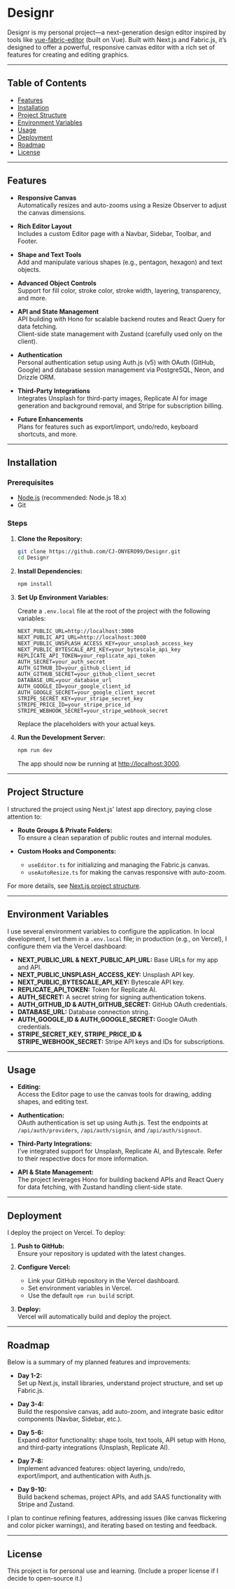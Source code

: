 # Designr

Designr is my personal project—a next-generation design editor inspired by tools like [vue-fabric-editor](https://github.com/ikuaitu/vue-fabric-editor) (built on Vue). Built with Next.js and Fabric.js, it’s designed to offer a powerful, responsive canvas editor with a rich set of features for creating and editing graphics.

---

## Table of Contents

- [Features](#features)
- [Installation](#installation)
- [Project Structure](#project-structure)
- [Environment Variables](#environment-variables)
- [Usage](#usage)
- [Deployment](#deployment)
- [Roadmap](#roadmap)
- [License](#license)

---

## Features

- **Responsive Canvas**  
  Automatically resizes and auto-zooms using a Resize Observer to adjust the canvas dimensions.

- **Rich Editor Layout**  
  Includes a custom Editor page with a Navbar, Sidebar, Toolbar, and Footer.

- **Shape and Text Tools**  
  Add and manipulate various shapes (e.g., pentagon, hexagon) and text objects.

- **Advanced Object Controls**  
  Support for fill color, stroke color, stroke width, layering, transparency, and more.

- **API and State Management**  
  API building with Hono for scalable backend routes and React Query for data fetching.  
  Client-side state management with Zustand (carefully used only on the client).

- **Authentication**  
  Personal authentication setup using Auth.js (v5) with OAuth (GitHub, Google) and database session management via PostgreSQL, Neon, and Drizzle ORM.

- **Third-Party Integrations**  
  Integrates Unsplash for third-party images, Replicate AI for image generation and background removal, and Stripe for subscription billing.

- **Future Enhancements**  
  Plans for features such as export/import, undo/redo, keyboard shortcuts, and more.

---

## Installation

### Prerequisites

- [Node.js](https://nodejs.org/) (recommended: Node.js 18.x)
- Git

### Steps

1. **Clone the Repository:**

   ```bash
   git clone https://github.com/CJ-ONYERO99/Designr.git
   cd Designr
   ```

2. **Install Dependencies:**

   ```bash
   npm install
   ```

3. **Set Up Environment Variables:**

   Create a `.env.local` file at the root of the project with the following variables:

   ```env
   NEXT_PUBLIC_URL=http://localhost:3000
   NEXT_PUBLIC_API_URL=http://localhost:3000
   NEXT_PUBLIC_UNSPLASH_ACCESS_KEY=your_unsplash_access_key
   NEXT_PUBLIC_BYTESCALE_API_KEY=your_bytescale_api_key
   REPLICATE_API_TOKEN=your_replicate_api_token
   AUTH_SECRET=your_auth_secret
   AUTH_GITHUB_ID=your_github_client_id
   AUTH_GITHUB_SECRET=your_github_client_secret
   DATABASE_URL=your_database_url
   AUTH_GOOGLE_ID=your_google_client_id
   AUTH_GOOGLE_SECRET=your_google_client_secret
   STRIPE_SECRET_KEY=your_stripe_secret_key
   STRIPE_PRICE_ID=your_stripe_price_id
   STRIPE_WEBHOOK_SECRET=your_stripe_webhook_secret
   ```

   Replace the placeholders with your actual keys.

4. **Run the Development Server:**

   ```bash
   npm run dev
   ```

   The app should now be running at [http://localhost:3000](http://localhost:3000).

---

## Project Structure

I structured the project using Next.js' latest app directory, paying close attention to:

- **Route Groups & Private Folders:**  
  To ensure a clean separation of public routes and internal modules.
  
- **Custom Hooks and Components:**  
  - `useEditor.ts` for initializing and managing the Fabric.js canvas.  
  - `useAutoResize.ts` for making the canvas responsive with auto-zoom.

For more details, see [Next.js project structure](https://nextjs.org/docs/getting-started/project-structure).

---

## Environment Variables

I use several environment variables to configure the application. In local development, I set them in a `.env.local` file; in production (e.g., on Vercel), I configure them via the Vercel dashboard:

- **NEXT_PUBLIC_URL & NEXT_PUBLIC_API_URL:** Base URLs for my app and API.
- **NEXT_PUBLIC_UNSPLASH_ACCESS_KEY:** Unsplash API key.
- **NEXT_PUBLIC_BYTESCALE_API_KEY:** Bytescale API key.
- **REPLICATE_API_TOKEN:** Token for Replicate AI.
- **AUTH_SECRET:** A secret string for signing authentication tokens.
- **AUTH_GITHUB_ID & AUTH_GITHUB_SECRET:** GitHub OAuth credentials.
- **DATABASE_URL:** Database connection string.
- **AUTH_GOOGLE_ID & AUTH_GOOGLE_SECRET:** Google OAuth credentials.
- **STRIPE_SECRET_KEY, STRIPE_PRICE_ID & STRIPE_WEBHOOK_SECRET:** Stripe API keys and IDs for subscriptions.

---

## Usage

- **Editing:**  
  Access the Editor page to use the canvas tools for drawing, adding shapes, and editing text.
  
- **Authentication:**  
  OAuth authentication is set up using Auth.js. Test the endpoints at `/api/auth/providers`, `/api/auth/signin`, and `/api/auth/signout`.

- **Third-Party Integrations:**  
  I’ve integrated support for Unsplash, Replicate AI, and Bytescale. Refer to their respective docs for more information.

- **API & State Management:**  
  The project leverages Hono for building backend APIs and React Query for data fetching, with Zustand handling client-side state.

---

## Deployment

I deploy the project on Vercel. To deploy:

1. **Push to GitHub:**  
   Ensure your repository is updated with the latest changes.

2. **Configure Vercel:**  
   - Link your GitHub repository in the Vercel dashboard.
   - Set environment variables in Vercel.
   - Use the default `npm run build` script.

3. **Deploy:**  
   Vercel will automatically build and deploy the project.

---

## Roadmap

Below is a summary of my planned features and improvements:

- **Day 1-2:**  
  Set up Next.js, install libraries, understand project structure, and set up Fabric.js.
  
- **Day 3-4:**  
  Build the responsive canvas, add auto-zoom, and integrate basic editor components (Navbar, Sidebar, etc.).

- **Day 5-6:**  
  Expand editor functionality: shape tools, text tools, API setup with Hono, and third-party integrations (Unsplash, Replicate AI).

- **Day 7-8:**  
  Implement advanced features: object layering, undo/redo, export/import, and authentication with Auth.js.

- **Day 9-10:**  
  Build backend schemas, project APIs, and add SAAS functionality with Stripe and Zustand.

I plan to continue refining features, addressing issues (like canvas flickering and color picker warnings), and iterating based on testing and feedback.

---

## License

This project is for personal use and learning. (Include a proper license if I decide to open-source it.)